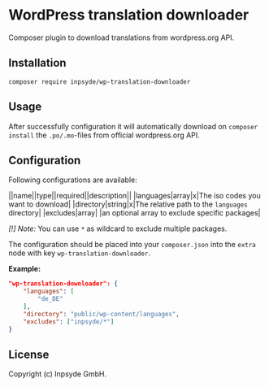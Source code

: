 # WordPress translation downloader

Composer plugin to download translations from wordpress.org API.

## Installation

```
composer require inpsyde/wp-translation-downloader
```

## Usage
After successfully configuration it will automatically download on `composer install` the `.po/.mo`-files from official wordpress.org API.

## Configuration

Following configurations are available:

||name||type||required||description||
|languages|array|x|The iso codes you want to download|
|directory|string|x|The relative path to the `languages` directory|
|excludes|array| |an optional array to exclude specific packages|

*[!] Note:* You can use `*` as wildcard to exclude multiple packages.

The configuration should be placed into your `composer.json` into the `extra` node with key `wp-translation-downloader`.

**Example:**

```json
"wp-translation-downloader": {
    "languages": [
        "de_DE"
    ],
    "directory": "public/wp-content/languages",
    "excludes": ["inpsyde/*"]
}
```

## License

Copyright (c) Inpsyde GmbH.